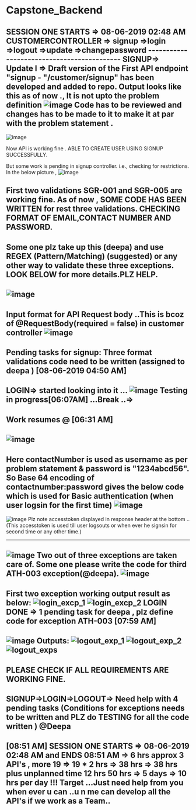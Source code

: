# Capstone_Backend
SESSION ONE STARTS => 08-06-2019 02:48 AM 
CUSTOMERCONTROLLER => signup
                    =>login
                    =>logout
                    =>update
                    =>changepassword
                    -------------------------------------------
   SIGNUP=>                 
Update I => Draft version of the First API endpoint "signup - "/customer/signup" has been developed and added to repo.
Output looks like this as of now ., It is not upto the problem definition
![image](https://user-images.githubusercontent.com/44507567/59134112-c209cd00-8997-11e9-866f-2b940308320b.png)
Code has to be reviewed and changes has to be made to it to make it at par with the problem statement .
-------------------------------------------------------------------------------

![image](https://user-images.githubusercontent.com/44507567/59137271-a6f18a00-89a4-11e9-8d76-fd97c1956396.png)

Now API is working fine . ABLE TO CREATE USER USING SIGNUP SUCCESSFULLY.

But some work is pending in signup controller. i.e., checking for restrictions.
In the below picture , 
![image](https://user-images.githubusercontent.com/44507567/59137343-ffc12280-89a4-11e9-8138-1c02517b0b3c.png)

First two validations SGR-001 and SGR-005 are working fine.
As of now , SOME CODE HAS BEEN WRITTEN for rest three validations. CHECKING FORMAT OF EMAIL,CONTACT NUMBER AND PASSWORD.
----------------------------
Some one plz take up this (deepa) and use REGEX (Pattern/Matching) (suggested) or any other way to validate these three exceptions. LOOK BELOW for more details.PLZ HELP.
----------------------
![image](https://user-images.githubusercontent.com/44507567/59137441-8675ff80-89a5-11e9-84b6-a860177609bb.png)
------------
Input format for API Request body ..This is bcoz of @RequestBody(required = false) in customer controller
![image](https://user-images.githubusercontent.com/44507567/59137967-056c3780-89a8-11e9-8bef-314323cda798.png)
---------------------------
Pending tasks for signup: Three format validations code need to be written (assigned to deepa ) [08-06-2019 04:50 AM]
-----------------------------------------------------------------------------------------------------
LOGIN=> started looking into it ...
![image](https://user-images.githubusercontent.com/44507567/59139817-9563ae80-89b3-11e9-84f0-b51c3c4142bd.png)
Testing in progress[06:07AM]  ...Break ..=>
----------------------
Work resumes @ [06:31 AM]
-------------------------------
![image](https://user-images.githubusercontent.com/44507567/59140779-f2656180-89bf-11e9-8b9a-0c4d54e76307.png)
-----------------------------
Here contactNumber is used as username as per problem statement & password is "1234abcd56". So Base 64 encoding of contactnumber:password gives the below code which is used for Basic authentication (when user logsin for the first time)
![image](https://user-images.githubusercontent.com/44507567/59140798-0f019980-89c0-11e9-95df-c43905d874c8.png)
------------------------------
![image](https://user-images.githubusercontent.com/44507567/59140814-39ebed80-89c0-11e9-9766-2f6c84e68260.png)
Plz note accesstoken displayed in response header at the bottom ..(This accesstoken is used till user logsouts or when ever he signsin for second time or any other time.)

-----------------------------
![image](https://user-images.githubusercontent.com/44507567/59140974-c39cba80-89c2-11e9-925d-178c15e6c47f.png)
Two out of three exceptions are taken care of. Some one please write the code for third ATH-003 exception(@deepa).
![image](https://user-images.githubusercontent.com/44507567/59140988-f0e96880-89c2-11e9-9d59-254fc266b2d3.png)
----------------
First two exception working output result as below:
![login_excp_1](https://user-images.githubusercontent.com/44507567/59140996-15dddb80-89c3-11e9-839b-fd2f15fe42c1.JPG)
![login_excp_2](https://user-images.githubusercontent.com/44507567/59140998-1a09f900-89c3-11e9-81c1-7860e3afcb39.JPG)
LOGIN DONE => 1 pending task for deepa , plz define code for exception ATH-003 [07:59 AM]
------------------------------------------------------------------------------------
![image](https://user-images.githubusercontent.com/44507567/59141410-12018780-89ca-11e9-8f5e-868e5d376630.png)
Outputs:
![logout_exp_1](https://user-images.githubusercontent.com/44507567/59141411-1fb70d00-89ca-11e9-95ee-b30710b75dd2.JPG)
![logout_exp_2](https://user-images.githubusercontent.com/44507567/59141412-23e32a80-89ca-11e9-9c22-b52fe9eed837.JPG)
![logout_exps](https://user-images.githubusercontent.com/44507567/59141414-28a7de80-89ca-11e9-864b-35b4f4855a96.JPG)
--------------------
PLEASE CHECK IF ALL REQUIREMENTS ARE WORKING FINE.
-------------------------------------------------------------


SIGNUP=>LOGIN=>LOGOUT=> Need help with 4 pending tasks (Conditions for exceptions needs to be written and PLZ do TESTING for all the code written ) @Deepa
------------------------------------------------------------
[08:51 AM] SESSION ONE STARTS => 08-06-2019 02:48 AM  and ENDS 08:51 AM => 6 hrs approx 3 API's , more 19 => 19 * 2 hrs => 38 hrs => 38 hrs plus unplanned time 12 hrs 50 hrs => 5 days => 10 hrs per day  !!! Target ...Just need help from you when ever u can ..u n me can develop all the API's if we work as a Team.. 
-----------------------------------------
